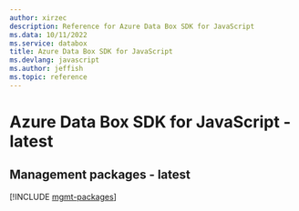 ```yaml
---
author: xirzec
description: Reference for Azure Data Box SDK for JavaScript
ms.data: 10/11/2022
ms.service: databox
title: Azure Data Box SDK for JavaScript
ms.devlang: javascript
ms.author: jeffish
ms.topic: reference
---
```

# Azure Data Box SDK for JavaScript - latest

## Management packages - latest
[!INCLUDE [mgmt-packages](data-box-mgmt-index.md)]